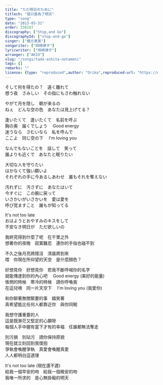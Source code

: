 ```yaml
---
title: "ただ明日のために"
titlech: "就只是為了明天"
type: "song"
date: "2013-03-31"
order: 330107
discography: ["Stop,and Go"]
discographyId: ["stop-and-go"]
singer: ["緒方恵美"]
songwriter: ["岡崎律子"]
lyricwriter: ["岡崎律子"]
arranger: ["AKIO"]
slug: "/songs/tada-ashita-notameni"
tags: []
remarks: ""
license: {type: "reproduced",author: "Orika",reproduced-url: "https://orikamushi.netlify.app",reproduced-website: "織歌蟲"}
---
```


そして何を得たの？　遠く離れて   
想う夜　さみしい　その指にもさわ触れない   
  
やがて月を隠し　朝が来るの   
ねぇ　どんな空の色　あなたは見上げてる？      
  
逢いたくて　逢いたくて　名前を呼ぶ   
胸の奥　届くでしょう　 Good energy   
迷うなら　さむいなら　私を呼んで   
ここよ　同じ空の下　 I'm loving you   
  
なんでもないことを　話して　笑って   
誰よりも近くで　あなたと眠りたい   
  
大切な人を守りたい   
はかなくて強い願いよ   
それぞれの手に今あるしあわせ　誰もそれを奪えない   
  
汚れずに　汚さずに　あなたはいて   
今すぐに　この腕に戻って   
いさかいがいさかいを　愛は愛を   
呼び覚ますこと　誰もが知ってる   
  
It's not too late   
おはようとおやすみのキスをして   
不安なき明日が　ただ欲しいの  
  

<!-- 翻译 -->

我終究得到什麼了呢　在千里之外  
想著你的夜晚　寂寞難忍　連你的手指也碰不到  
  
不久之後月亮將隱沒　清晨將到來  
喂　你現在所仰望的天空　是什麼顏色？     
  
好想見你　好想見你　若我不斷呼喊你的名字  
就能傳達到你的內心吧　 Good energy (美好的能量)  
悵惘的時候　寒冷的時候　請你呼喚我  
在這兒唷　同一片天空下　 I'm loving you (我愛你)  
  
和你聊著無關緊要的事　嬉笑著  
真希望能比任何人都靠近你　與你同眠  
  
我想守護重要的人  
這是既渺茫又堅定的心願呀  
每個人手中握有當下才有的幸福　任誰都無法奪走  
  
別污損　別玷污　請你保持原貌  
現在就立刻回到我懷抱  
爭執會喚醒爭執　真愛會喚醒真愛  
人人都明白這道理  
  
It's not too late (現在還不遲)  
給我一個早安的吻　給我一個晚安的吻  
我唯一所求的　是心無掛礙的明天
